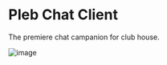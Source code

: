 # Pleb Chat Client

The premiere chat campanion for club house.

![image](https://fourthworlds.nyc3.digitaloceanspaces.com/sipned-nistug/pleb_chat_1000.gif)
